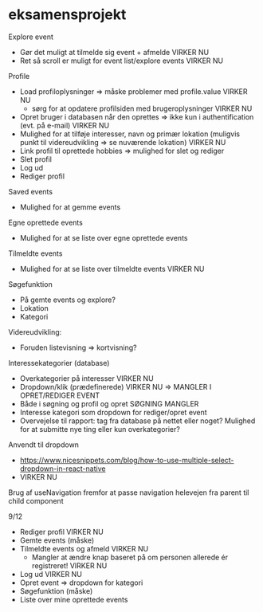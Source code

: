 # eksamensprojekt

Explore event
- Gør det muligt at tilmelde sig event + afmelde VIRKER NU
- Ret så scroll er muligt for event list/explore events VIRKER NU

Profile
- Load profiloplysninger => måske problemer med profile.value VIRKER NU
  - sørg for at opdatere profilsiden med brugeroplysninger VIRKER NU
- Opret bruger i databasen når den oprettes => ikke kun i authentification (evt. på e-mail) VIRKER NU
- Mulighed for at tilføje interesser, navn og primær lokation (muligvis punkt til videreudvikling => se nuværende lokation) VIRKER NU
- Link profil til oprettede hobbies => mulighed for slet og rediger 
- Slet profil
- Log ud
- Rediger profil

Saved events
- Mulighed for at gemme events

Egne oprettede events
- Mulighed for at se liste over egne oprettede events

Tilmeldte events
- Mulighed for at se liste over tilmeldte events VIRKER NU

Søgefunktion
- På gemte events og explore?
- Lokation
- Kategori

Videreudvikling:
- Foruden listevisning => kortvisning?

Interessekategorier (database)
- Overkategorier på interesser VIRKER NU
- Dropdown/klik (prædefinerede) VIRKER NU => MANGLER I OPRET/REDIGER EVENT
- Både i søgning og profil og opret SØGNING MANGLER
- Interesse kategori som dropdown for rediger/opret event
- Overvejelse til rapport: tag fra database på nettet eller noget? Mulighed for at submitte nye ting eller kun overkategorier?

Anvendt til dropdown
- https://www.nicesnippets.com/blog/how-to-use-multiple-select-dropdown-in-react-native
- VIRKER NU

Brug af useNavigation fremfor at passe navigation helevejen fra parent til child component

9/12
- Rediger profil VIRKER NU
- Gemte events (måske)
- Tilmeldte events og afmeld VIRKER NU
  - Mangler at ændre knap baseret på om personen allerede ér registreret! VIRKER NU
- Log ud VIRKER NU
- Opret event => dropdown for kategori
- Søgefunktion (måske)
- Liste over mine oprettede events
